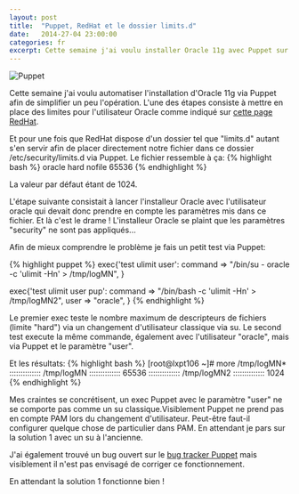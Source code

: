 ```yaml
---
layout: post
title:  "Puppet, RedHat et le dossier limits.d"
date:   2014-27-04 23:00:00
categories: fr
excerpt: Cette semaine j'ai voulu installer Oracle 11g avec Puppet sur RedHat en utilisant le dossier limits.d
---
```

![Puppet]({{site.url}}/assets/PL_logo.png)

Cette semaine j'ai voulu automatiser l'installation d'Oracle 11g via Puppet afin de simplifier un peu l'opération. L'une des étapes consiste à mettre en place des limites pour l'utilisateur Oracle comme indiqué sur [cette page RedHat](https://access.redhat.com/site/documentation/en-US/Red_Hat_Enterprise_Linux/5/html/Tuning_and_Optimizing_Red_Hat_Enterprise_Linux_for_Oracle_9i_and_10g_Databases/chap-Oracle_9i_and_10g_Tuning_Guide-Setting_Shell_Limits_for_the_Oracle_User.html).

Et pour une fois que RedHat dispose d'un dossier tel que "limits.d" autant s'en servir afin de placer directement notre fichier dans ce dossier /etc/security/limits.d via Puppet. Le fichier ressemble à ça:
{% highlight bash %}
oracle           hard    nofile          65536
{% endhighlight %}

La valeur par défaut étant de 1024.

L'étape suivante consistait à lancer l'installeur Oracle avec l'utilisateur oracle qui devait donc prendre en compte les paramètres mis dans ce fichier. Et là c'est le drame ! L'installeur Oracle se plaint que les paramètres "security" ne sont pas appliqués...

Afin de mieux comprendre le problème je fais un petit test via Puppet:

{% highlight puppet %}
exec{'test ulimit user': 
  command => "/bin/su - oracle -c 'ulimit -Hn' > /tmp/logMN", 
}

exec{'test ulimit user pup': 
  command => "/bin/bash -c 'ulimit -Hn' > /tmp/logMN2", 
  user => "oracle", 
}
{% endhighlight %}

Le premier exec teste le nombre maximum de descripteurs de fichiers (limite "hard") via un changement d'utilisateur classique via su. Le second test execute la même commande, également avec l'utilisateur "oracle", mais via Puppet et le paramètre "user".

Et les résultats:
{% highlight bash %}
[root@lxpt106 ~]# more /tmp/logMN* 
:::::::::::::: /tmp/logMN :::::::::::::: 
65536 
:::::::::::::: /tmp/logMN2 :::::::::::::: 
1024
{% endhighlight %}

Mes craintes se concrétisent, un exec Puppet avec le paramètre "user" ne se comporte pas comme un su classique.Visiblement Puppet ne prend pas en compte PAM lors du changement d'utilisateur. Peut-être faut-il configurer quelque chose de particulier dans PAM.
En attendant je pars sur la solution 1 avec un su à l'ancienne.

J'ai également trouvé un bug ouvert sur le [bug tracker Puppet](http://projects.puppetlabs.com/issues/4707) mais visiblement il n'est pas envisagé de corriger ce fonctionnement.

En attendant la solution 1 fonctionne bien !
